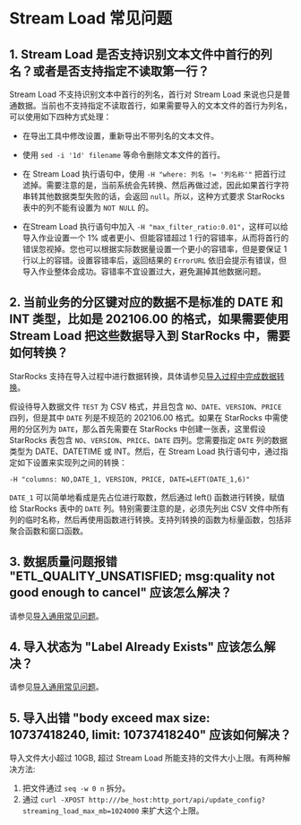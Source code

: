 # Stream Load 常见问题

## 1. Stream Load 是否支持识别文本文件中首行的列名？或者是否支持指定不读取第一行？

Stream Load 不支持识别文本中首行的列名，首行对 Stream Load 来说也只是普通数据。当前也不支持指定不读取首行，如果需要导入的文本文件的首行为列名，可以使用如下四种方式处理：

- 在导出工具中修改设置，重新导出不带列名的文本文件。

- 使用 `sed -i '1d' filename` 等命令删除文本文件的首行。

- 在 Stream Load 执行语句中，使用 `-H "where: 列名 != '列名称'"` 把首行过滤掉。需要注意的是，当前系统会先转换、然后再做过滤，因此如果首行字符串转其他数据类型失败的话，会返回 `null`。所以，这种方式要求 StarRocks 表中的列不能有设置为 `NOT NULL` 的。

- 在Stream Load 执行语句中加入 `-H "max_filter_ratio:0.01"`，这样可以给导入作业设置一个 1% 或者更小、但能容错超过 1 行的容错率，从而将首行的错误忽视掉。您也可以根据实际数据量设置一个更小的容错率，但是要保证 1 行以上的容错。设置容错率后，返回结果的 `ErrorURL` 依旧会提示有错误，但导入作业整体会成功。容错率不宜设置过大，避免漏掉其他数据问题。

## 2. 当前业务的分区键对应的数据不是标准的 DATE 和 INT 类型，比如是 202106.00 的格式，如果需要使用 Stream Load 把这些数据导入到 StarRocks 中，需要如何转换？

StarRocks 支持在导入过程中进行数据转换，具体请参见[导入过程中完成数据转换](../../loading/Etl_in_loading.md)。

假设待导入数据文件 `TEST` 为 CSV 格式，并且包含 `NO`、`DATE`、`VERSION`、`PRICE` 四列，但是其中 `DATE` 列是不规范的 202106.00 格式。如果在 StarRocks 中需使用的分区列为 `DATE`，那么首先需要在 StarRocks 中创建一张表，这里假设 StarRocks 表包含 `NO`、`VERSION`、`PRICE`、`DATE` 四列。您需要指定 `DATE` 列的数据类型为 DATE、DATETIME 或 INT。然后，在 Stream Load 执行语句中，通过指定如下设置来实现列之间的转换：

```Plain
-H "columns: NO,DATE_1, VERSION, PRICE, DATE=LEFT(DATE_1,6)"
```

`DATE_1` 可以简单地看成是先占位进行取数，然后通过 left() 函数进行转换，赋值给 StarRocks 表中的 `DATE` 列。特别需要注意的是，必须先列出 CSV 文件中所有列的临时名称，然后再使用函数进行转换。支持列转换的函数为标量函数，包括非聚合函数和窗口函数。

## 3. 数据质量问题报错 "ETL_QUALITY_UNSATISFIED; msg:quality not good enough to cancel" 应该怎么解决？

请参见[导入通用常见问题](/faq/loading/Loading_faq.md)。

## 4. 导入状态为 "Label Already Exists" 应该怎么解决？

请参见[导入通用常见问题](/faq/loading/Loading_faq.md)。

## 5. 导入出错 "body exceed max size: 10737418240, limit: 10737418240" 应该如何解决？

导入文件大小超过 10GB, 超过 Stream Load 所能支持的文件大小上限。有两种解决方法:

1. 把文件通过 `seq -w 0 n` 拆分。
2. 通过 `curl -XPOST http:///be_host:http_port/api/update_config?streaming_load_max_mb=1024000` 来扩大这个上限。
